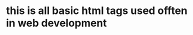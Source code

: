 # this is all basic html tags used offten in web development
## <h1></h1>
## <h2></h2>
## <h3></h3>
## <h4></h4>
## <h5></h5>
## <h6></h6>
